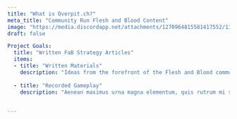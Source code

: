 ```yaml
---
title: "What is Overpit.ch?"
meta_title: "Community Run Flesh and Blood Content"
image: "https://media.discordapp.net/attachments/1270964815581417552/1309695439242792970/20241122_162011.jpg?ex=674e61ed&is=674d106d&hm=79db2910774d287725fa65d4bacc361c658c54860434ab404dc6f26d1d894059&=&format=webp&width=988&height=741"
draft: false

Project Goals:
  title: "Written FaB Strategy Articles"
  items:
  - title: "Written Materials"
    description: "Ideas from the forefront of the Flesh and Blood community."
  
  - title: "Recorded Gameplay"
    description: "Aenean maximus urna magna elementum, quis rutrum mi semper non purus eget ipsum venenatis."
  

---
```


